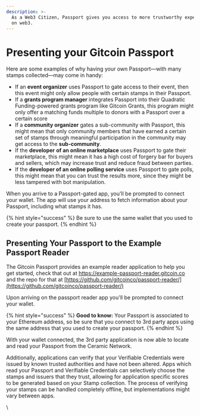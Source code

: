 ```yaml
---
description: >-
  As a Web3 Citizen, Passport gives you access to more trustworthy experiences
  on web3.
---
```


# Presenting your Gitcoin Passport

Here are some examples of why having your own Passport—with many stamps collected—may come in handy:

* If an **event organizer** uses Passport to gate access to their event, then this event might only allow people with certain stamps in their Passport.
* If a **grants program manager** integrates Passport into their Quadratic Funding-powered grants program like Gitcoin Grants, this program might only offer a matching funds multiple to donors with a Passport over a certain score
* If a **community organizer** gates a sub-community with Passport, this might mean that only community members that have earned a certain set of stamps through meaningful participation in the community may get access to the **sub-community**.&#x20;
* If the **developer** **of an online marketplace** uses Passport to gate their marketplace, this might mean it has a high cost of forgery bar for buyers and sellers, which may increase trust and reduce fraud between parties.
* If the **developer of an online polling service** uses Passport to gate polls, this might mean that you can trust the results more, since they might be less tampered with bot manipulation.

When you arrive to a Passport-gated app, you'll be prompted to connect your wallet. The app will use your address to fetch information about your Passport, including what stamps it has.

{% hint style="success" %}
Be sure to use the same wallet that you used to create your passport.
{% endhint %}

## Presenting Your Passport to the Example Passport Reader

The Gitcoin Passport provides an example reader application to help you get started, check that out at https://example-passport-reader.gitcoin.co and the repo for that at [https://github.com/gitcoinco/passport-reader/](https://github.com/gitcoinco/passport-reader/)

Upon arriving on the passport reader app you'll be prompted to connect your wallet.&#x20;

{% hint style="success" %}
**Good to know:** Your Passport is associated to your Ethereum address, so be sure that you connect to 3rd party apps using the same address that you used to create your passport.
{% endhint %}

With your wallet connected, the 3rd party application is now able to locate and read your Passport from the Ceramic Network.

Additionally, applications can verify that your Verifiable Credentials were issued by known trusted authorities and have not been altered. Apps which read your Passport and Verifiable Credentials can selectively choose the stamps and issuers that they trust, allowing for application specific scores to be generated based on your Stamp collection. The process of verifying your stamps can be handled completely offline, but implementations might vary between apps.



\




